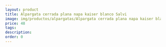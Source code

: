 ```yaml
---
layout: product
title: Alpargata cerrada plana napa kaiser blanco Salvi 
image: img/productos/alpargatas/Alpargata cerrada plana napa kaiser blanco Salvi =48.webp
price: 48
tags: 
description: 
order: 0
---
```

